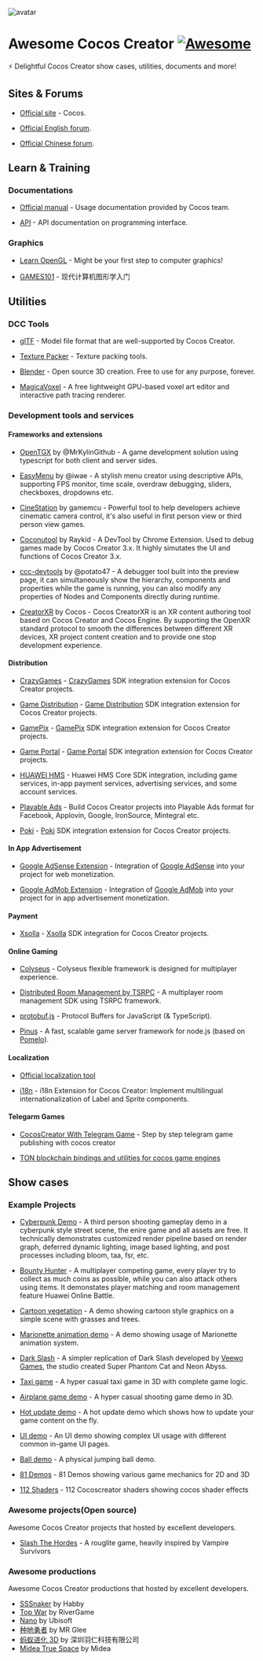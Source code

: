 ![avatar](resources/CocosLogo.png)

# Awesome Cocos Creator [![Awesome](https://awesome.re/badge.svg)](https://awesome.re)

⚡️ Delightful Cocos Creator show cases, utilities, documents and more!

## Sites & Forums

- [Official site](https://www.cocos.com) - Cocos.

- [Official English forum](https://discuss.cocos2d-x.org/).

- [Official Chinese forum](https://forum.cocos.org/).

## Learn & Training

### Documentations

- [Official manual](https://docs.cocos.com/creator/manual/) - Usage documentation provided by Cocos team.

- [API](https://docs.cocos.com/creator/api/en/) - API documentation on programming interface.

### Graphics

- [Learn OpenGL](https://learnopengl.com/) - Might be your first step to computer graphics!

- [GAMES101](https://sites.cs.ucsb.edu/~lingqi/teaching/games101.html) - 现代计算机图形学入门

## Utilities

### DCC Tools

- [glTF](https://github.com/KhronosGroup/glTF) - Model file format that are well-supported by Cocos Creator.

- [Texture Packer](https://www.codeandweb.com/texturepacker) - Texture packing tools.

- [Blender](https://www.blender.org/) - Open source 3D creation. Free to use for any purpose, forever.

- [MagicaVoxel](https://ephtracy.github.io/) - A free lightweight GPU-based voxel art editor and interactive path tracing renderer.

### Development tools and services

#### Frameworks and extensions

- [OpenTGX](https://store.cocos.com/app/en/detail/2787) by @MrKylinGithub - A game development solution using typescript for both client and server sides.

- [EasyMenu](https://github.com/iwae/easyMenu) by @iwae - A stylish menu creator using descriptive APIs, supporting FPS monitor, time scale, overdraw debugging, sliders, checkboxes, dropdowns etc.

- [CineStation](https://store.cocos.com/app/en/detail/3422) by gamemcu - Powerful tool to help developers achieve cinematic camera control, it's also useful in first person view or third person view games.

- [Coconutool](https://store.cocos.com/app/en/detail/3476) by Raykid - A DevTool by Chrome Extension. Used to debug games made by Cocos Creator 3.x. It highly simutates the UI and functions of Cocos Creator 3.x.

- [ccc-devtools](https://github.com/potato47/ccc-devtools) by @potato47 - A debugger tool built into the preview page, it can simultaneously show the hierarchy, components and properties while the game is running, you can also modify any properties of Nodes and Components directly during runtime.

- [CreatorXR](https://store.cocos.com/app/en/detail/4117) by Cocos - Cocos CreatorXR is an XR content authoring tool based on Cocos Creator and Cocos Engine. By supporting the OpenXR standard protocol to smooth the differences between different XR devices, XR project content creation and to provide one stop development experience.

#### Distribution

- [CrazyGames](https://store.cocos.com/app/en/detail/4953) - [CrazyGames](https://www.crazygames.com/) SDK integration extension for Cocos Creator projects.

- [Game Distribution](https://store.cocos.com/app/en/detail/3320) - [Game Distribution](https://gamedistribution.com/) SDK integration extension for Cocos Creator projects.

- [GamePix](https://store.cocos.com/app/en/detail/5147) - [GamePix](https://www.gamepix.com/) SDK integration extension for Cocos Creator projects.

- [Game Portal](https://store.cocos.com/app/en/detail/4067) - [Game Portal](https://html5gameportal.com/) SDK integration extension for Cocos Creator projects.

- [HUAWEI HMS](https://store.cocos.com/app/en/detail/2412) - Huawei HMS Core SDK integration, including game services, in-app payment services, advertising services, and some account services.

- [Playable Ads](https://store.cocos.com/app/en/detail/3754) - Build Cocos Creator projects into Playable Ads format for Facebook, Applovin, Google, IronSource, Mintegral etc.

- [Poki](https://store.cocos.com/app/en/detail/3702) - [Poki](https://poki.com/) SDK integration extension for Cocos Creator projects.

#### In App Advertisement

- [Google AdSense Extension](https://store.cocos.com/app/detail/4173) - Integration of [Google AdSense](https://adsense.google.com/start/) into your project for web monetization.

- [Google AdMob Extension](https://store.cocos.com/app/detail/5271) - Integration of [Google AdMob](https://admob.google.com/home/) into your project for in app advertisement monetization.

#### Payment

- [Xsolla](https://store.cocos.com/app/en/detail/3715) - [Xsolla](https://xsolla.com/) SDK integration for Cocos Creator projects.

#### Online Gaming

- [Colyseus](https://store.cocos.com/app/detail/2937) - Colyseus flexible framework is designed for multiplayer experience.

- [Distributed Room Management by TSRPC](https://store.cocos.com/app/en/detail/3766) - A multiplayer room management SDK using TSRPC framework.

- [protobuf.js](https://github.com/protobufjs/protobuf.js/) - Protocol Buffers for JavaScript (& TypeScript).

- [Pinus](https://github.com/node-pinus/pinus) - A fast, scalable game server framework for node.js (based on [Pomelo](https://github.com/NetEase/pomelo)).

#### Localization

- [Official localization tool](https://docs.cocos.com/creator/manual/en/editor/l10n/overview.html)

- [i18n](https://store.cocos.com/app/en/detail/1865) - i18n Extension for Cocos Creator: Implement multilingual internationalization of Label and Sprite components.

#### Telegarm Games

- [CocosCreator With Telegram Game](https://docs.zypher.network/blog/cocos-tg/) - Step by step telegram game publishing with cocos creator
 
- [TON blockchain bindings and utilities for cocos game engines](https://github.com/CocosTechLabs/game-engines-sdk) 

<!-- Please add your tools in corresponding categories or add a new category if they don't seem fit -->

## Show cases

### Example Projects

- [Cyberpunk Demo](https://store.cocos.com/app/en/detail/4543) - A third person shooting gameplay demo in a cyberpunk style street scene, the enire game and all assets are free. It technically demonstrates customized render pipeline based on render graph, deferred dynamic lighting, image based lighting, and post processes including bloom, taa, fsr, etc.

- [Bounty Hunter](https://store.cocos.com/app/en/detail/5197) - A multiplayer competing game, every player try to collect as much coins as possible, while you can also attack others using items. It demonstates player matching and room management feature Huawei Online Battle.  

- [Cartoon vegetation](https://github.com/cocos/cocos-example-cartoon-vegetation) - A demo showing cartoon style graphics on a simple scene with grasses and trees.

- [Marionette animation demo](https://github.com/cocos/cocos-example-marionette) - A demo showing usage of Marionette animation system.

- [Dark Slash](https://github.com/cocos/cocos-example-dark-slash) - A simpler replication of Dark Slash developed by [Veewo Games](https://www.veewo.com/), the studio created Super Phantom Cat and Neon Abyss.

- [Taxi game](https://github.com/cocos/cocos-template-taxi-game) - A hyper casual taxi game in 3D with complete game logic.

- [Airplane game demo](https://github.com/cocos/cocos-tutorial-airplane) - A hyper casual shooting game demo in 3D.

- [Hot update demo](https://github.com/cocos-creator/cocos-tutorial-hot-update) - A hot update demo which shows how to update your game content on the fly.

- [UI demo](https://github.com/cocos/cocos-example-ui) - An UI demo showing complex UI usage with different common in-game UI pages.

- [Ball demo](https://github.com/cocos/cocos-example-ball) - A physical jumping ball demo.
- [81 Demos](https://github.com/yeshao2069/CocosCreatorDemos) - 81 Demos showing various game mechanics for 2D and 3D
- [112 Shaders](https://github.com/yeshao2069/CocosCreatorShader) - 112 Cocoscreator shaders showing cocos shader effects

### Awesome projects(Open source)

Awesome Cocos Creator projects that hosted by excellent developers.

- [Slash The Hordes](https://github.com/MartinKral/Slash-The-Hordes) - A rouglite game, heavily inspired by Vampire Survivors

<!-- Please add your open source project here -->

### Awesome productions

Awesome Cocos Creator productions that hosted by excellent developers.

- [SSSnaker](https://play.google.com/store/apps/details?id=com.habby.sssnaker&hl=en_US) by Habby
- [Top War](https://www.rivergame.net/) by RiverGame
- [Nano](https://nano.ubisoft.com/) by Ubisoft
- [种地勇者](https://play.google.com/store/apps/details?id=com.glee.greenhatgp&hl=en_US&gl=US) by MR Glee
- [蚂蚁进化 3D](https://www.taptap.com/app/211020) by 深圳羽仁科技有限公司
- [Midea True Space](https://meta.midea.com/) by Midea

<!-- Please add your games or other productions here -->

